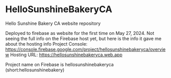 # HelloSunshineBakeryCA
Hello Sunshine Bakery CA website repository


Deployed to firebase as website for the first time on May 27, 2024. Not seeing the full info on the Firebase host yet, but here is the info it gave me about the hosting info
Project Console: https://console.firebase.google.com/project/hellosunshinebakeryca/overview
Hosting URL: https://hellosunshinebakeryca.web.app

Project name on Firebase is hellosunshinebakeryca (short:hellosunshinebakery)